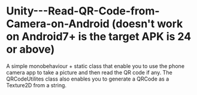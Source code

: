 # Unity---Read-QR-Code-from-Camera-on-Android (doesn't work on Android7+ is the target APK is 24 or above)
A simple monobehaviour + static class that enable you to use the phone camera app to take a picture and then read the QR code if any. The QRCodeUtilites class also enables you to generate a QRCode as a Texture2D from a string.

